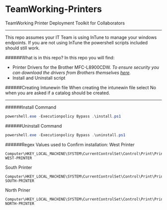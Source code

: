 # TeamWorking-Printers
TeamWorking Printer Deployment Toolkit for Collaborators

---

This repo assumes your IT Team is using InTune to manage your windows endpoints.
If you are not using InTune the powershell scripts included should still work.

######What is in this repo?
In this repo you will find:
* Printer Drivers for the Brother MFC-L8900CDW.
_To ensure security you can download the drivers from Brothers themselves [here](https://support.brother.com/g/b/downloadend.aspx?c=us&lang=en&prod=mfcl8900cdw_all&os=10068&dlid=dlf103195_000&flang=4&type3=407)._
* Install and Uninstall script

######Creating Intunewin file
When creating the intunewin file select No when you are asked if a catalog should be created.

---

######Install Command
```powershell
powershell.exe -Executionpolicy Bypass .\install.ps1
```
######Uninstall Command
```powershell
powershell.exe -Executionpolicy Bypass .\uninstall.ps1
```

######Regex Values used to Confirm installation:
West Printer
```
Computer\HKEY_LOCAL_MACHINE\SYSTEM\CurrentControlSet\Control\Print\Printers\TW-WEST-PRINTER
```
South Printer
```
Computer\HKEY_LOCAL_MACHINE\SYSTEM\CurrentControlSet\Control\Print\Printers\TW-SOUTH-PRINTER
```
North Priner
```
Computer\HKEY_LOCAL_MACHINE\SYSTEM\CurrentControlSet\Control\Print\Printers\TW-NORTH-PRINTER
```